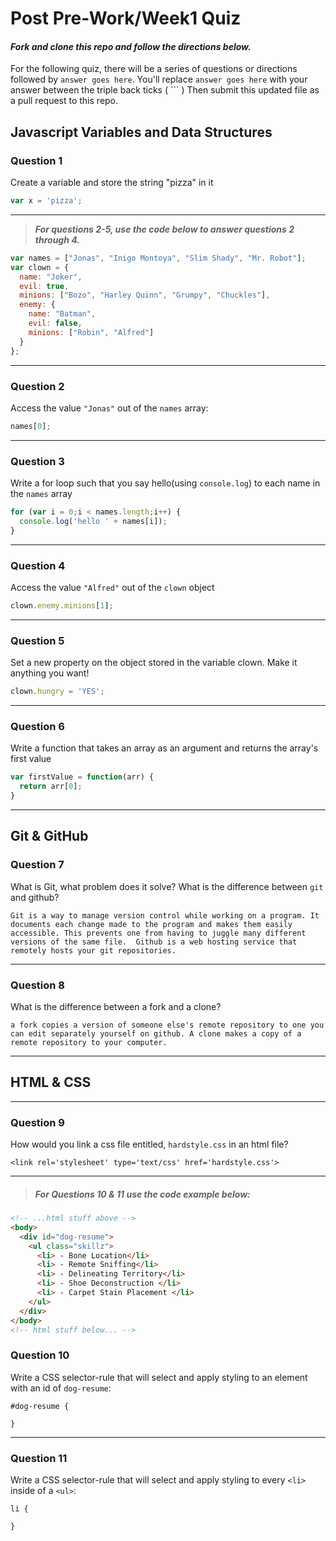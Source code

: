 # Post Pre-Work/Week1 Quiz

#### ***Fork and clone this repo and follow the directions below.***

For the following quiz, there will be a series of questions or directions followed by `answer goes here`. You'll replace `answer goes here` with your answer between the triple back ticks ( \`\`\` ) Then submit this updated file as a pull request to this repo.

## Javascript Variables and Data Structures

### Question 1

Create a variable and store the string "pizza" in it

```js
var x = 'pizza';
```

---

>  ***For questions 2-5, use the code below to answer questions 2 through 4.***

```js
var names = ["Jonas", "Inigo Montoya", "Slim Shady", "Mr. Robot"];
var clown = {
  name: "Joker",
  evil: true,
  minions: ["Bozo", "Harley Quinn", "Grumpy", "Chuckles"],
  enemy: {
    name: "Batman",
    evil: false,
    minions: ["Robin", "Alfred"]  
  }
};
```

---

### Question 2

Access the value `"Jonas"` out of the `names` array:

```js
names[0];
```

---
### Question 3

Write a for loop such that you say hello(using `console.log`) to each name in the `names` array

```js
for (var i = 0;i < names.length;i++) {
  console.log('hello ' + names[i]);
}
```

---


### Question 4

Access the value `"Alfred"` out of the `clown` object

```js
clown.enemy.minions[1];
```

---
### Question 5

Set a new property on the object stored in the variable clown. Make it anything you want!

```js
clown.hungry = 'YES';
```

---
### Question 6
Write a function that takes an array as an argument and returns the array's first value

```js
var firstValue = function(arr) {
  return arr[0];
}
```
---

## Git & GitHub

### Question 7

What is Git, what problem does it solve? What is the difference between `git` and github?

```
Git is a way to manage version control while working on a program. It documents each change made to the program and makes them easily accessible. This prevents one from having to juggle many different versions of the same file.  Github is a web hosting service that remotely hosts your git repositories.

```

---

### Question 8

What is the difference between a fork and a clone?

```
a fork copies a version of someone else's remote repository to one you can edit separately yourself on github. A clone makes a copy of a remote repository to your computer.

```

---

## HTML & CSS

---

### Question 9

How would you link a css file entitled, `hardstyle.css` in an html file?

```
<link rel='stylesheet' type='text/css' href='hardstyle.css'>
```

---

> ##### For Questions 10 & 11 use the code example below:

```HTML
<!-- ...html stuff above -->
<body>
  <div id="dog-resume">
    <ul class="skillz">
      <li> - Bone Location</li>
      <li> - Remote Sniffing</li>
      <li> - Delineating Territory</li>
      <li> - Shoe Deconstruction </li>
      <li> - Carpet Stain Placement </li>
    </ul>
  </div>
</body>
<!-- html stuff below... -->
```

### Question 10

Write a CSS selector-rule that will select and apply styling to an element with an id of `dog-resume`:


```
#dog-resume {

}
```

---

### Question 11

Write a CSS selector-rule that will select and apply styling to every `<li>` inside of a `<ul>`:

```
li {

}
```
